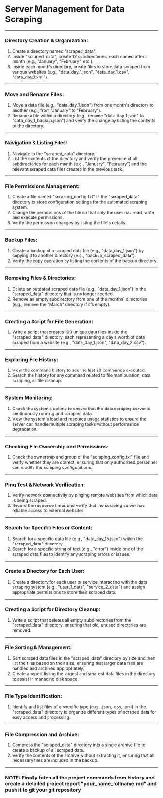 # Server Management for Data Scraping

---

### **Directory Creation & Organization:**

1. Create a directory named "scraped_data".
2. Inside "scraped_data", create 12 subdirectories, each named after a month (e.g., "January", "February", etc.).
3. Inside each month’s directory, create files to store data scraped from various websites (e.g., "data_day_1.json", "data_day_1.csv", "data_day_1.xml").

---

### **Move and Rename Files:**

1. Move a data file (e.g., "data_day_1.json") from one month's directory to another (e.g., from "January" to "February").
2. Rename a file within a directory (e.g., rename "data_day_1.json" to "data_day_1_backup.json") and verify the change by listing the contents of the directory.

---

### **Navigation & Listing Files:**

1. Navigate to the "scraped_data" directory.
2. List the contents of the directory and verify the presence of all subdirectories for each month (e.g., "January", "February") and the relevant scraped data files created in the previous task.

---

### **File Permissions Management:**

1. Create a file named "scraping_config.txt" in the "scraped_data" directory to store configuration settings for the automated scraping system.
2. Change the permissions of the file so that only the user has read, write, and execute permissions.
3. Verify the permission changes by listing the file's details.

---

### **Backup Files:**

1. Create a backup of a scraped data file (e.g., "data_day_1.json") by copying it to another directory (e.g., "backup_scraped_data").
2. Verify the copy operation by listing the contents of the backup directory.

---

### **Removing Files & Directories:**

1. Delete an outdated scraped data file (e.g., "data_day_1.json") in the "scraped_data" directory that is no longer needed.
2. Remove an empty subdirectory from one of the months' directories (e.g., remove the "March" directory if it’s empty).

---

### **Creating a Script for File Generation:**

1. Write a script that creates 100 unique data files inside the "scraped_data" directory, each representing a day's worth of data scraped from a website (e.g., "data_day_1.json", "data_day_2.csv").

---

### **Exploring File History:**

1. View the command history to see the last 20 commands executed.
2. Search the history for any command related to file manipulation, data scraping, or file cleanup.

---

### **System Monitoring:**

1. Check the system's uptime to ensure that the data scraping server is continuously running and scraping data.
2. View the system's load and resource usage statistics to ensure the server can handle multiple scraping tasks without performance degradation.

---

### **Checking File Ownership and Permissions:**

1. Check the ownership and group of the "scraping_config.txt" file and verify whether they are correct, ensuring that only authorized personnel can modify the scraping configurations.

---

### **Ping Test & Network Verification:**

1. Verify network connectivity by pinging remote websites from which data is being scraped.
2. Record the response times and verify that the scraping server has reliable access to external websites.

---

### **Search for Specific Files or Content:**

1. Search for a specific data file (e.g., "data_day_15.json") within the "scraped_data" directory.
2. Search for a specific string of text (e.g., "error") inside one of the scraped data files to identify any scraping errors or issues.

---

### **Create a Directory for Each User:**

1. Create a directory for each user or service interacting with the data scraping system (e.g., "user_1_data", "service_2_data") and assign appropriate permissions to store their scraped data.

---

### **Creating a Script for Directory Cleanup:**

1. Write a script that deletes all empty subdirectories from the "scraped_data" directory, ensuring that old, unused directories are removed.

---

### **File Sorting & Management:**

1. Sort scraped data files in the "scraped_data" directory by size and then list the files based on their size, ensuring that larger data files are handled and archived appropriately.
2. Create a report listing the largest and smallest data files in the directory to assist in managing disk space.

---

### **File Type Identification:**

1. Identify and list files of a specific type (e.g., .json, .csv, .xml) in the "scraped_data" directory to organize different types of scraped data for easy access and processing.

---

### **File Compression and Archive:**

1. Compress the "scraped_data" directory into a single archive file to create a backup of all scraped data.
2. Verify the contents of the archive without extracting it, ensuring that all necessary files are included in the backup.

---

### NOTE: Finally fetch all the project commands from history and create a detailed project report "your_name_rollname.md" and push it to git your git repository